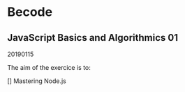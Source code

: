 # Becode
## JavaScript Basics and Algorithmics 01

20190115

The aim of the exercice is to:

[] Mastering Node.js

